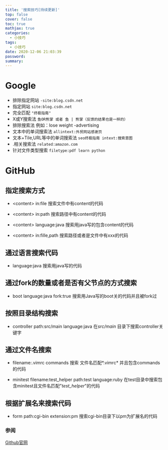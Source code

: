 ```yaml
---
title: '搜索技巧[持续更新]'
top: false
cover: false
toc: true
mathjax: true
categories:
  - 小技巧
tags:
  - 小技巧
date: 2020-12-06 21:03:39
password:
summary:
---
```


# Google

* 排除指定网站 `-site:blog.csdn.net`
* 指定网站 `site:blog.csdn.net`
* 完全匹配 ` "终极指南" `
* X或Y搜索法 `鱼OR熊掌 或者 鱼 | 熊掌（反馈的结果也是一样的）`
* 排除搜索法 例如：lose weight -advertising
* 文本中的单词搜索法 `allintext:外贸网站感谢页`
* 文本+Tile,URL等中的单词搜索法 `seo终极指南 intext:搜索意图`
* .相关搜索法 `related:amazon.com`
* 针对文件类型搜索  `filetype:pdf learn python`

# GitHub

## 指定搜索方式

* \<content\> in:file 搜索文件中有content的代码

* \<content\> in:path 搜索路径中有content的代码

* \<content\> language:java  搜索用java写的包含content的代码

* \<content\> in:fille,path  搜索路径或者是文件中有xxx的代码

  

## 通过语言搜索代码

* language:java     搜索用java写的代码

## 通过fork的数量或者是否有父节点的方式搜索

* boot language:java fork:true  搜索用Java写的boot关的代码并且被fork过

## 按照目录结构搜索

* controller path:src/main language:java 在*src/main* 目录下搜索controller关键字

## 通过文件名搜索

* filename:.vimrc commands 搜索 文件名匹配*.vimrc* 并且包含commands的代码

* minitest filename:test_helper path:test language:ruby 在test目录中搜索包含minitest且文件名匹配"*test_helper*"的代码

## 根据扩展名来搜索代码

*  form path:cgi-bin extension:pm    搜索cgi-bin目录下以pm为扩展名的代码





### 参阅

[Github官网](https://docs.github.com/en/github/searching-for-information-on-github/searching-on-github/searching-for-repositories)